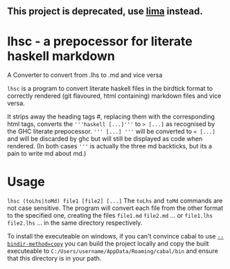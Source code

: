 ## This project is deprecated, use [lima](https://github.com/deemp/lima) instead.

# lhsc - a prepocessor for literate haskell markdown

A Converter to convert from .lhs to .md and vice versa

`lhsc` is a program to convert literate haskell files in the 
birdtick format to correctly rendered (git flavoured, html containing) markdown files 
and vice versa.

It strips away the heading tags #, replacing them with the corresponding html tags,
converts the `'''haskell [...]'''` to `> [...]` as recognised by the GHC literate prepocessor.
`''' [...] '''` will be converted to `< [...]` and will be discarded by ghc but will still be displayed as code when rendered. 
(In both cases `'''` is actually the three md backticks, but its a pain to write md about md.)

# Usage

`lhsc (toLhs|toMd) file1 [file2] [...]`
The `toLhs` and `toMd` commands are not case sensitive. 
The program will convert each file from the other format to the specified one, 
creating the files `file1.md` `file2.md` ... or `file1.lhs` `file2.lhs` ... in the same directory respectively.

To install the executeable on windows, if you can't convince cabal to use [`--bindir-method=copy`](https://github.com/haskell/cabal/issues/5748) you can build the project locally and copy the built executeable to `C:/Users/username/AppData/Roaming/cabal/bin` and ensure that this directory is in your path. 
